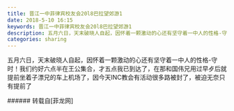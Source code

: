 ```yaml
---
title: 晋江一中菲律宾校友会20l8巴拉望郊游1
date: 2018-5-10 16:15
keywords: 晋江一中菲律宾校友会20l8巴拉望郊游1
description: 五月六日，天末破晓人自起，因怀着一颗激动的心还有坚守着一中人的性格-守时！我们约好六点半在王公集合，才五点我已到达了，在那和国伟兄用过早歺后就提前坐着子漂兄的车上机场了，因今天INC教会有活动很多路被封了，被迫无奈只有提前了
categories: sharing
---
```

<td class="t_f" id="postmessage_1321881">

五月六日，天末破晓人自起，因怀着一颗激动的心还有坚守着一中人的性格-守时！我们约好六点半在王公集合，才五点我已到达了，在那和国伟兄用过早歺后就提前坐着子漂兄的车上机场了，因今天INC教会有活动很多路被封了，被迫无奈只有提前了<br/>
<img alt="" border="0" class="zoom" data-cf-modified-38b6815966cbd3fd0d4fe52a-="" file="http://www.flw.ph/data/appbyme/upload/image/201805/10/IiWdpPjpkrO0.jpg" id="aimg_p9j9B" lazyloadthumb="1" onclick="" onmouseover="" src="http://www.flw.ph/data/appbyme/upload/image/201805/10/IiWdpPjpkrO0.jpg"/><br/>
<img alt="" border="0" class="zoom" data-cf-modified-38b6815966cbd3fd0d4fe52a-="" file="http://www.flw.ph/data/appbyme/upload/image/201805/10/W4McYmRq3TyQ.jpg" id="aimg_eOs0s" lazyloadthumb="1" onclick="" onmouseover="" src="http://www.flw.ph/data/appbyme/upload/image/201805/10/W4McYmRq3TyQ.jpg"/><br/>
<img alt="" border="0" class="zoom" data-cf-modified-38b6815966cbd3fd0d4fe52a-="" file="http://www.flw.ph/data/appbyme/upload/image/201805/10/WlGXh0LGt8LV.jpg" id="aimg_Gm1DW" lazyloadthumb="1" onclick="" onmouseover="" src="http://www.flw.ph/data/appbyme/upload/image/201805/10/WlGXh0LGt8LV.jpg"/><br/>
<img alt="" border="0" class="zoom" data-cf-modified-38b6815966cbd3fd0d4fe52a-="" file="http://www.flw.ph/data/appbyme/upload/image/201805/10/IXXleiroeLSO.jpg" id="aimg_Tz5Yz" lazyloadthumb="1" onclick="" onmouseover="" src="http://www.flw.ph/data/appbyme/upload/image/201805/10/IXXleiroeLSO.jpg"/><br/>
<img alt="" border="0" class="zoom" data-cf-modified-38b6815966cbd3fd0d4fe52a-="" file="http://www.flw.ph/data/appbyme/upload/image/201805/10/dZMqfm4EdcxZ.jpg" id="aimg_CeEZr" lazyloadthumb="1" onclick="" onmouseover="" src="http://www.flw.ph/data/appbyme/upload/image/201805/10/dZMqfm4EdcxZ.jpg"/><br/>
<img alt="" border="0" class="zoom" data-cf-modified-38b6815966cbd3fd0d4fe52a-="" file="http://www.flw.ph/data/appbyme/upload/image/201805/10/aWKRVJ7ACjwj.jpg" id="aimg_RyZCd" lazyloadthumb="1" onclick="" onmouseover="" src="http://www.flw.ph/data/appbyme/upload/image/201805/10/aWKRVJ7ACjwj.jpg"/><br/>
<img alt="" border="0" class="zoom" data-cf-modified-38b6815966cbd3fd0d4fe52a-="" file="http://www.flw.ph/data/appbyme/upload/image/201805/10/1RBtWNiOY9gj.jpg" id="aimg_dIDpx" lazyloadthumb="1" onclick="" onmouseover="" src="http://www.flw.ph/data/appbyme/upload/image/201805/10/1RBtWNiOY9gj.jpg"/><br/>
<img alt="" border="0" class="zoom" data-cf-modified-38b6815966cbd3fd0d4fe52a-="" file="http://www.flw.ph/data/appbyme/upload/image/201805/10/kwg8L9pu0A4L.jpg" id="aimg_DaTai" lazyloadthumb="1" onclick="" onmouseover="" src="http://www.flw.ph/data/appbyme/upload/image/201805/10/kwg8L9pu0A4L.jpg"/><br/>
</td>
###### 转载自[菲龙网]